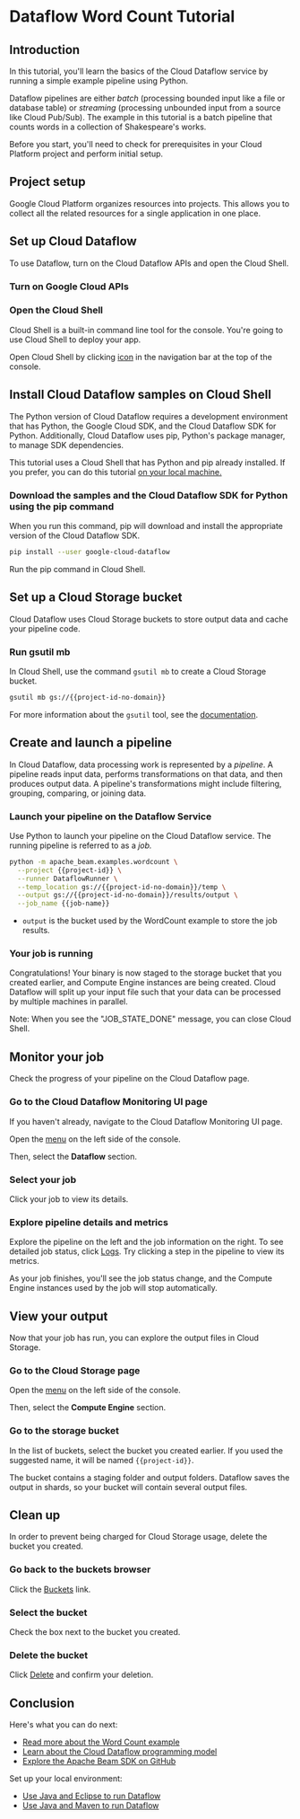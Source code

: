 # Dataflow Word Count Tutorial

<walkthrough-tutorial-url url="https://cloud.google.com/dataflow/docs/quickstarts/quickstart-python"></walkthrough-tutorial-url>
<walkthrough-watcher-constant key="directory" value="dataflow-intro"></walkthrough-watcher-constant>
<walkthrough-watcher-constant key="job-name" value="dataflow-intro"></walkthrough-watcher-constant>

## Introduction

In this tutorial, you'll learn the basics of the Cloud Dataflow service by
running a simple example pipeline using Python.

Dataflow pipelines are either *batch* (processing bounded input like a file or
database table) or *streaming* (processing unbounded input from a source like
Cloud Pub/Sub). The example in this tutorial is a batch pipeline that counts
words in a collection of Shakespeare's works.

Before you start, you'll need to check for prerequisites in your Cloud Platform
project and perform initial setup.

## Project setup

Google Cloud Platform organizes resources into projects. This allows you to
collect all the related resources for a single application in one place.

<walkthrough-project-billing-setup></walkthrough-project-billing-setup>
<walkthrough-project-permissions permissions="dataflow.jobs.create"></walkthrough-project-permissions>

## Set up Cloud Dataflow

To use Dataflow, turn on the Cloud Dataflow APIs and open the Cloud Shell.

### Turn on Google Cloud APIs

<walkthrough-enable-apis apis=
  "compute.googleapis.com,dataflow,cloudresourcemanager.googleapis.com,logging,storage_component,storage_api,bigquery,pubsub">
</walkthrough-enable-apis>

### Open the Cloud Shell

Cloud Shell is a built-in command line tool for the console. You're going to use
Cloud Shell to deploy your app.

Open Cloud Shell by clicking
<walkthrough-cloud-shell-icon></walkthrough-cloud-shell-icon>
[icon][spotlight-open-devshell] in the navigation bar at the top of the console.

## Install Cloud Dataflow samples on Cloud Shell

The Python version of Cloud Dataflow requires a development environment that has
Python, the Google Cloud SDK, and the Cloud Dataflow SDK for Python.
Additionally, Cloud Dataflow uses pip, Python's package manager, to manage SDK
dependencies.

This tutorial uses a Cloud Shell that has Python and pip already installed. If
you prefer, you can do this tutorial [on your local
machine.][dataflow-python-tutorial]

### Download the samples and the Cloud Dataflow SDK for Python using the pip command

When you run this command, pip will download and install the appropriate version
of the Cloud Dataflow SDK.

```bash
pip install --user google-cloud-dataflow
```

Run the pip command in Cloud Shell.

## Set up a Cloud Storage bucket

Cloud Dataflow uses Cloud Storage buckets to store output data and cache your
pipeline code.

### Run gsutil mb

In Cloud Shell, use the command `gsutil mb` to create a Cloud Storage bucket.

```bash
gsutil mb gs://{{project-id-no-domain}}
```

For more information about the `gsutil` tool, see the
[documentation][gsutil-docs].

## Create and launch a pipeline

In Cloud Dataflow, data processing work is represented by a *pipeline*. A
pipeline reads input data, performs transformations on that data, and then
produces output data. A pipeline's transformations might include filtering,
grouping, comparing, or joining data.

### Launch your pipeline on the Dataflow Service

Use Python to launch your pipeline on the Cloud Dataflow service. The running
pipeline is referred to as a *job.*

```bash
python -m apache_beam.examples.wordcount \
  --project {{project-id}} \
  --runner DataflowRunner \
  --temp_location gs://{{project-id-no-domain}}/temp \
  --output gs://{{project-id-no-domain}}/results/output \
  --job_name {{job-name}}
```

  *  `output` is the bucket used by the WordCount example to store the job
    results.

### Your job is running

Congratulations! Your binary is now staged to the storage bucket that you
created earlier, and Compute Engine instances are being created. Cloud Dataflow
will split up your input file such that your data can be processed by multiple
machines in parallel.

Note: When you see the "JOB_STATE_DONE" message, you can close Cloud Shell.

## Monitor your job

Check the progress of your pipeline on the Cloud Dataflow page.

### Go to the Cloud Dataflow Monitoring UI page

If you haven't already, navigate to the Cloud Dataflow Monitoring UI page.

Open the [menu][spotlight-console-menu] on the left side of the console.

Then, select the **Dataflow** section.

<walkthrough-menu-navigation sectionId="DATAFLOW_SECTION"></walkthrough-menu-navigation>

### Select your job

Click your job to view its details.

### Explore pipeline details and metrics

Explore the pipeline on the left and the job information on the right. To see
detailed job status, click [Logs][spotlight-job-logs]. Try clicking a step in
the pipeline to view its metrics.

As your job finishes, you'll see the job status change, and the Compute Engine
instances used by the job will stop automatically.

## View your output

Now that your job has run, you can explore the output files in Cloud Storage.

### Go to the Cloud Storage page

Open the [menu][spotlight-console-menu] on the left side of the console.

Then, select the **Compute Engine** section.

<walkthrough-menu-navigation sectionId=STORAGE_SECTION></walkthrough-menu-navigation>

### Go to the storage bucket

In the list of buckets, select the bucket you created earlier. If you used the
suggested name, it will be named `{{project-id}}`.

The bucket contains a staging folder and output folders. Dataflow saves the
output in shards, so your bucket will contain several output files.

## Clean up

In order to prevent being charged for Cloud Storage usage, delete the bucket you
created.

### Go back to the buckets browser

Click the [Buckets][spotlight-buckets-link] link.

### Select the bucket

Check the box next to the bucket you created.

### Delete the bucket

Click [Delete][spotlight-delete-bucket] and confirm your deletion.

## Conclusion

<walkthrough-conclusion-trophy></walkthrough-conclusion-trophy>

Here's what you can do next:

  *  [Read more about the Word Count example][wordcount]
  *  [Learn about the Cloud Dataflow programming model][df-pipelines]
  *  [Explore the Apache Beam SDK on GitHub][beam-sdk]

Set up your local environment:

  *  [Use Java and Eclipse to run Dataflow][df-eclipse]
  *  [Use Java and Maven to run Dataflow][df-maven]

[beam-sdk]: https://github.com/apache/beam/tree/master/sdks/python
[dataflow-python-tutorial]: https://cloud.google.com/dataflow/docs/quickstarts/quickstart-python
[df-eclipse]: https://cloud.google.com/dataflow/docs/quickstarts/quickstart-java-eclipse
[df-maven]: https://cloud.google.com/dataflow/docs/quickstarts/quickstart-java-maven
[df-pipelines]: https://cloud.google.com/dataflow/model/programming-model-beam
[gsutil-docs]: https://cloud.google.com/storage/docs/gsutil
[spotlight-buckets-link]: walkthrough://spotlight-pointer?cssSelector=.p6n-cloudstorage-path-link
[spotlight-console-menu]: walkthrough://spotlight-pointer?spotlightId=console-nav-menu
[spotlight-delete-bucket]: walkthrough://spotlight-pointer?cssSelector=#p6n-cloudstorage-delete-buckets
[spotlight-job-logs]: walkthrough://spotlight-pointer?cssSelector=#p6n-dax-job-logs-toggle
[spotlight-open-devshell]: walkthrough://spotlight-pointer?spotlightId=devshell-activate-button
[wordcount]: https://beam.apache.org/get-started/wordcount-example/
